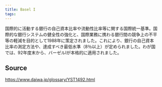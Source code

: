 ```yaml
---
title: Basel I
tags: 
---
```


国際的に活動する銀行の自己資本比率や流動性比率等に関する国際統一基準。国際的な銀行システムの健全性の強化と、国際業務に携わる銀行間の競争上の不平等の軽減を目的として1988年に策定されました。これにより、銀行の自己資本比率の測定方法や、達成すべき最低水準（8％以上）が定められました。わが国では、92年度末から、バーゼルIが本格的に適用されました。

## Source
https://www.daiwa.jp/glossary/YST1492.html